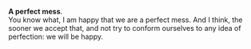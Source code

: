 **A perfect mess**.  
You know what, I am happy that we are a perfect mess. And I think, the sooner we accept that, and not try to conform ourselves to any idea of perfection: we will be happy.
